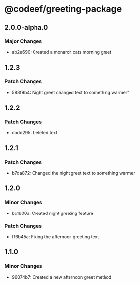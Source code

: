 # @codeef/greeting-package

## 2.0.0-alpha.0

### Major Changes

- ab2e690: Created a monarch cats morning greet

## 1.2.3

### Patch Changes

- 583f9b4: Night greet changed text to something warmer"

## 1.2.2

### Patch Changes

- cbdd295: Deleted text

## 1.2.1

### Patch Changes

- b7da872: Changed the night greet text to something warmer

## 1.2.0

### Minor Changes

- bc1b00a: Created night greeting feature

### Patch Changes

- f16b45a: Fixing the afternoon greeting text

## 1.1.0

### Minor Changes

- 96074b7: Created a new afternoon greet method
